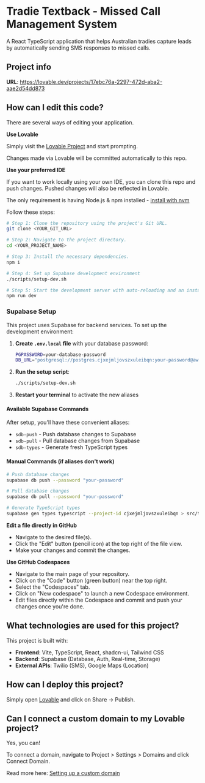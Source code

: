 # Tradie Textback - Missed Call Management System

A React TypeScript application that helps Australian tradies capture leads by automatically sending SMS responses to missed calls.

## Project info

**URL**: https://lovable.dev/projects/17ebc76a-2297-472d-aba2-aae2d54dd873

## How can I edit this code?

There are several ways of editing your application.

**Use Lovable**

Simply visit the [Lovable Project](https://lovable.dev/projects/17ebc76a-2297-472d-aba2-aae2d54dd873) and start prompting.

Changes made via Lovable will be committed automatically to this repo.

**Use your preferred IDE**

If you want to work locally using your own IDE, you can clone this repo and push changes. Pushed changes will also be reflected in Lovable.

The only requirement is having Node.js & npm installed - [install with nvm](https://github.com/nvm-sh/nvm#installing-and-updating)

Follow these steps:

```sh
# Step 1: Clone the repository using the project's Git URL.
git clone <YOUR_GIT_URL>

# Step 2: Navigate to the project directory.
cd <YOUR_PROJECT_NAME>

# Step 3: Install the necessary dependencies.
npm i

# Step 4: Set up Supabase development environment
./scripts/setup-dev.sh

# Step 5: Start the development server with auto-reloading and an instant preview.
npm run dev
```

### Supabase Setup

This project uses Supabase for backend services. To set up the development environment:

1. **Create `.env.local` file** with your database password:
   ```bash
   PGPASSWORD=your-database-password
   DB_URL="postgresql://postgres.cjxejmljovszxuleibqn:your-password@aws-0-ap-southeast-2.pooler.supabase.com:6543/postgres"
   ```

2. **Run the setup script**:
   ```bash
   ./scripts/setup-dev.sh
   ```

3. **Restart your terminal** to activate the new aliases

#### Available Supabase Commands

After setup, you'll have these convenient aliases:

- `sdb-push` - Push database changes to Supabase
- `sdb-pull` - Pull database changes from Supabase  
- `sdb-types` - Generate fresh TypeScript types

#### Manual Commands (if aliases don't work)

```bash
# Push database changes
supabase db push --password "your-password"

# Pull database changes  
supabase db pull --password "your-password"

# Generate TypeScript types
supabase gen types typescript --project-id cjxejmljovszxuleibqn > src/types/database.types.ts
```

**Edit a file directly in GitHub**

- Navigate to the desired file(s).
- Click the "Edit" button (pencil icon) at the top right of the file view.
- Make your changes and commit the changes.

**Use GitHub Codespaces**

- Navigate to the main page of your repository.
- Click on the "Code" button (green button) near the top right.
- Select the "Codespaces" tab.
- Click on "New codespace" to launch a new Codespace environment.
- Edit files directly within the Codespace and commit and push your changes once you're done.

## What technologies are used for this project?

This project is built with:

- **Frontend**: Vite, TypeScript, React, shadcn-ui, Tailwind CSS
- **Backend**: Supabase (Database, Auth, Real-time, Storage)
- **External APIs**: Twilio (SMS), Google Maps (Location)

## How can I deploy this project?

Simply open [Lovable](https://lovable.dev/projects/17ebc76a-2297-472d-aba2-aae2d54dd873) and click on Share -> Publish.

## Can I connect a custom domain to my Lovable project?

Yes, you can!

To connect a domain, navigate to Project > Settings > Domains and click Connect Domain.

Read more here: [Setting up a custom domain](https://docs.lovable.dev/tips-tricks/custom-domain#step-by-step-guide)
